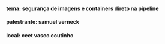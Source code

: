 #### tema: segurança de imagens e containers direto na pipeline
#### palestrante: samuel verneck
#### local: ceet vasco coutinho
